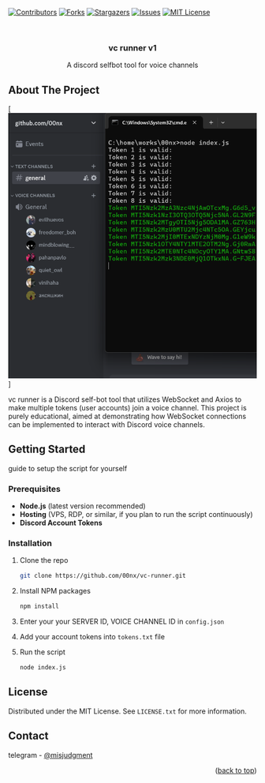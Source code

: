 <a id="readme-top"></a>

[![Contributors][contributors-shield]][contributors-url]
[![Forks][forks-shield]][forks-url]
[![Stargazers][stars-shield]][stars-url]
[![Issues][issues-shield]][issues-url]
[![MIT License][license-shield]][license-url]


<br />
<div align="center">
  <a href="https://github.com/00nx/vc-runner">
  </a>

  <h3 align="center">vc runner v1</h3>

  <p align="center">
   A discord selfbot tool for voice channels

</div>

## About The Project

[![vcrunnner][product-screenshot]]

vc runner  is a Discord self-bot tool that utilizes WebSocket and Axios to make multiple tokens (user accounts) join a voice channel. This project is purely educational, aimed at demonstrating how WebSocket connections can be implemented to interact with Discord voice channels.




## Getting Started

guide to setup the script for yourself 

### Prerequisites

- **Node.js** (latest version recommended)
- **Hosting** (VPS, RDP, or similar, if you plan to run the script continuously)
- **Discord Account Tokens**

### Installation


1. Clone the repo
   ```sh
   git clone https://github.com/00nx/vc-runner.git
   ```
2. Install NPM packages
   ```sh
   npm install
   ```
3. Enter your your SERVER ID, VOICE CHANNEL ID  in `config.json`

4. Add your account tokens into `tokens.txt` file 

5. Run the script
   ```sh
   node index.js
   ```


## License

Distributed under the MIT License. See `LICENSE.txt` for more information.




<!-- CONTACT -->
## Contact

telegram - [@misjudgment](https://t.me/misjudgment)




<p align="right">(<a href="#readme-top">back to top</a>)</p>




[contributors-shield]: https://img.shields.io/github/contributors/00nx/vc-runner.svg?style=for-the-badge
[contributors-url]: https://github.com/00nx/vc-runner/graphs/contributors
[forks-shield]: https://img.shields.io/github/forks/00nx/vc-runner.svg?style=for-the-badge
[forks-url]: https://github.com/00nx/vc-runner/network/members
[stars-shield]: https://img.shields.io/github/stars/00nx/vc-runner.svg?style=for-the-badge
[stars-url]: https://github.com/00nx/vc-runner/stargazers
[issues-shield]: https://img.shields.io/github/issues/00nx/vc-runner.svg?style=for-the-badge
[issues-url]: https://github.com/00nx/vc-runner/issues
[license-shield]: https://img.shields.io/github/license/00nx/vc-runner.svg?style=for-the-badge
[license-url]: https://github.com/00nx/vc-runner/blob/master/LICENSE.txt
[product-screenshot]: ./image.png
